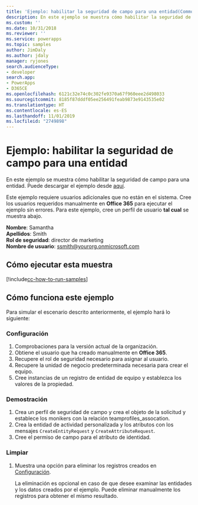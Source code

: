 ```yaml
---
title: 'Ejemplo: habilitar la seguridad de campo para una entidad(Common Data Service) | Microsoft Docs'
description: En este ejemplo se muestra cómo habilitar la seguridad de campo para una entidad.
ms.custom: ''
ms.date: 10/31/2018
ms.reviewer: ''
ms.service: powerapps
ms.topic: samples
author: JimDaly
ms.author: jdaly
manager: ryjones
search.audienceType:
- developer
search.app:
- PowerApps
- D365CE
ms.openlocfilehash: 6121c32e74c0c302fe9370a67f960eee2d498033
ms.sourcegitcommit: 8185f87dddf05ee256491feab9873e9143535e02
ms.translationtype: HT
ms.contentlocale: es-ES
ms.lasthandoff: 11/01/2019
ms.locfileid: "2749898"
---
```

# <a name="sample-enable-field-security-for-an-entity"></a>Ejemplo: habilitar la seguridad de campo para una entidad

<!-- https://docs.microsoft.com/dynamics365/customer-engagement/developer/sample-enable-field-security-entity -->

En este ejemplo se muestra cómo habilitar la seguridad de campo para una entidad.  Puede descargar el ejemplo desde [aquí](https://github.com/Microsoft/PowerApps-Samples/tree/master/cds/orgsvc/C%23/FieldSecurity). 

Este ejemplo requiere usuarios adicionales que no están en el sistema. Cree los usuarios requeridos manualmente en **Office 365** para ejecutar el ejemplo sin errores. Para este ejemplo, cree un perfil de usuario **tal cual** se muestra abajo. 

**Nombre**: Samantha<br/>
**Apellidos**: Smith<br/>
**Rol de seguridad**: director de marketing<br/>
**Nombre de usuario**: ssmith@yourorg.onmicrosoft.com<br/>

## <a name="how-to-run-this-sample"></a>Cómo ejecutar esta muestra

[!include[cc-how-to-run-samples](../../includes/cc-how-to-run-samples.md)]

## <a name="how-this-sample-works"></a>Cómo funciona este ejemplo

Para simular el escenario descrito anteriormente, el ejemplo hará lo siguiente:

### <a name="setup"></a>Configuración

1. Comprobaciones para la versión actual de la organización.
2. Obtiene el usuario que ha creado manualmente en **Office 365**.
3. Recupere el rol de seguridad necesario para asignar al usuario. 
4. Recupere la unidad de negocio predeterminada necesaria para crear el equipo.
5. Cree instancias de un registro de entidad de equipo y establezca los valores de la propiedad. 

### <a name="demonstrate"></a>Demostración

1. Crea un perfil de seguridad de campo y crea el objeto de la solicitud y establece los monikers con la relación teamprofiles_assocation.
2. Crea la entidad de actividad personalizada y los atributos con los mensajes `CreateEntityRequest` y `CreateAttributeRequest`.
3. Cree el permiso de campo para el atributo de identidad.

### <a name="clean-up"></a>Limpiar

1. Muestra una opción para eliminar los registros creados en [Configuración](#setup).

    La eliminación es opcional en caso de que desee examinar las entidades y los datos creados por el ejemplo. Puede eliminar manualmente los registros para obtener el mismo resultado.
